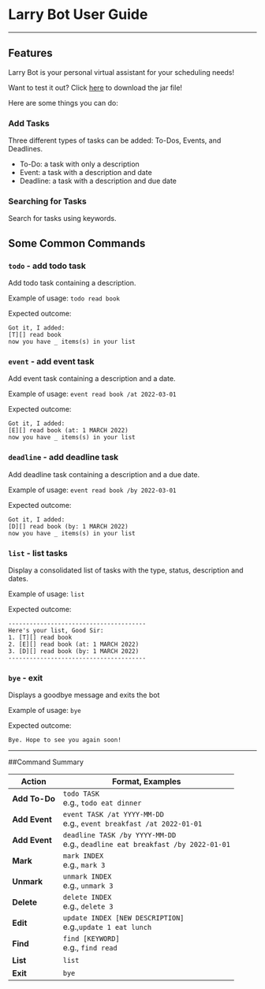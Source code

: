 # Larry Bot User Guide

--------------------------------------------------------------------------------------------------------------------

## Features 

Larry Bot is your personal virtual assistant for your scheduling needs!

Want to test it out? Click [here](https://github.com/pyk595/ip/releases) to download the jar file!

Here are some things you can do:

### Add Tasks

Three different types of tasks can be added: To-Dos, Events, and Deadlines.

- To-Do: a task with only a description
- Event: a task with a description and date
- Deadline: a task with a description and due date


### Searching for Tasks

Search for tasks using keywords.

## Some Common Commands

### `todo` - add todo task

Add todo task containing a description.

Example of usage: `todo read book`

Expected outcome:
```
Got it, I added:
[T][] read book
now you have _ items(s) in your list
```
### `event` - add event task

Add event task containing a description and a date.

Example of usage: `event read book /at 2022-03-01`

Expected outcome:
```
Got it, I added:
[E][] read book (at: 1 MARCH 2022)
now you have _ items(s) in your list
```
### `deadline` - add deadline task

Add deadline task containing a description and a due date.

Example of usage: `event read book /by 2022-03-01`

Expected outcome:
```
Got it, I added:
[D][] read book (by: 1 MARCH 2022)
now you have _ items(s) in your list
```
### `list` - list tasks

Display a consolidated list of tasks with the type, status,
description and dates.

Example of usage: `list`

Expected outcome:
```
---------------------------------------
Here's your list, Good Sir:
1. [T][] read book
2. [E][] read book (at: 1 MARCH 2022)
3. [D][] read book (by: 1 MARCH 2022)
---------------------------------------
```

### `bye` - exit

Displays a goodbye message and exits the bot

Example of usage: `bye`

Expected outcome:
```
Bye. Hope to see you again soon!
```
--------------------------------------------------------------------------------------------------------------------
##Command Summary

Action | Format, Examples
--------|------------------
**Add To-Do** | `todo TASK` <br> e.g., `todo eat dinner`
**Add Event** | `event TASK /at YYYY-MM-DD` <br> e.g., `event breakfast /at 2022-01-01`
**Add Event** | `deadline TASK /by YYYY-MM-DD` <br> e.g., `deadline eat breakfast /by 2022-01-01`
**Mark** | `mark INDEX`<br> e.g., `mark 3`
**Unmark** | `unmark INDEX`<br> e.g., `unmark 3`
**Delete** | `delete INDEX`<br> e.g., `delete 3`
**Edit** | `update INDEX [NEW DESCRIPTION]`<br> e.g.,`update 1 eat lunch`
**Find** | `find [KEYWORD] `<br> e.g., `find read`
**List** | `list`
**Exit** | `bye`
